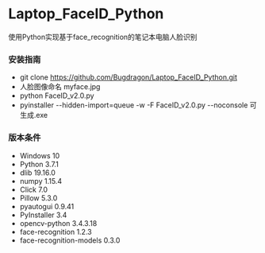 # Laptop_FaceID_Python
使用Python实现基于face_recognition的笔记本电脑人脸识别

### 安装指南
* git clone https://github.com/Bugdragon/Laptop_FaceID_Python.git
* 人脸图像命名 myface.jpg
* python FaceID_v2.0.py
* pyinstaller --hidden-import=queue -w -F FaceID_v2.0.py --noconsole 可生成.exe

### 版本条件
* Windows   10
* Python    3.7.1
* dlib      19.16.0
* numpy     1.15.4
* Click     7.0
* Pillow    5.3.0
* pyautogui 0.9.41
* PyInstaller     3.4
* opencv-python   3.4.3.18
* face-recognition          1.2.3
* face-recognition-models   0.3.0
